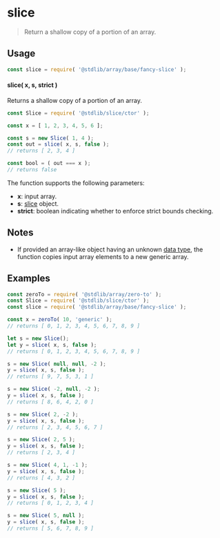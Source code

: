 <!--

@license Apache-2.0

Copyright (c) 2024 The Stdlib Authors.

Licensed under the Apache License, Version 2.0 (the "License");
you may not use this file except in compliance with the License.
You may obtain a copy of the License at

   http://www.apache.org/licenses/LICENSE-2.0

Unless required by applicable law or agreed to in writing, software
distributed under the License is distributed on an "AS IS" BASIS,
WITHOUT WARRANTIES OR CONDITIONS OF ANY KIND, either express or implied.
See the License for the specific language governing permissions and
limitations under the License.

-->

# slice

> Return a shallow copy of a portion of an array.

<!-- Section to include introductory text. Make sure to keep an empty line after the intro `section` element and another before the `/section` close. -->

<section class="intro">

</section>

<!-- /.intro -->

<!-- Package usage documentation. -->

<section class="usage">

## Usage

```javascript
const slice = require( '@stdlib/array/base/fancy-slice' );
```

#### slice( x, s, strict )

Returns a shallow copy of a portion of an array.

```javascript
const Slice = require( '@stdlib/slice/ctor' );

const x = [ 1, 2, 3, 4, 5, 6 ];

const s = new Slice( 1, 4 );
const out = slice( x, s, false );
// returns [ 2, 3, 4 ]

const bool = ( out === x );
// returns false
```

The function supports the following parameters:

-   **x**: input array.
-   **s**: [slice][@stdlib/slice/ctor] object.
-   **strict**: boolean indicating whether to enforce strict bounds checking.

</section>

<!-- /.usage -->

<!-- Package usage notes. Make sure to keep an empty line after the `section` element and another before the `/section` close. -->

<section class="notes">

## Notes

-   If provided an array-like object having an unknown [data type][@stdlib/array/dtype], the function copies input array elements to a new generic array.

</section>

<!-- /.notes -->

<!-- Package usage examples. -->

<section class="examples">

## Examples

<!-- eslint no-undef: "error" -->

```javascript
const zeroTo = require( '@stdlib/array/zero-to' );
const Slice = require( '@stdlib/slice/ctor' );
const slice = require( '@stdlib/array/base/fancy-slice' );

const x = zeroTo( 10, 'generic' );
// returns [ 0, 1, 2, 3, 4, 5, 6, 7, 8, 9 ]

let s = new Slice();
let y = slice( x, s, false );
// returns [ 0, 1, 2, 3, 4, 5, 6, 7, 8, 9 ]

s = new Slice( null, null, -2 );
y = slice( x, s, false );
// returns [ 9, 7, 5, 3, 1 ]

s = new Slice( -2, null, -2 );
y = slice( x, s, false );
// returns [ 8, 6, 4, 2, 0 ]

s = new Slice( 2, -2 );
y = slice( x, s, false );
// returns [ 2, 3, 4, 5, 6, 7 ]

s = new Slice( 2, 5 );
y = slice( x, s, false );
// returns [ 2, 3, 4 ]

s = new Slice( 4, 1, -1 );
y = slice( x, s, false );
// returns [ 4, 3, 2 ]

s = new Slice( 5 );
y = slice( x, s, false );
// returns [ 0, 1, 2, 3, 4 ]

s = new Slice( 5, null );
y = slice( x, s, false );
// returns [ 5, 6, 7, 8, 9 ]
```

</section>

<!-- /.examples -->

<!-- Section to include cited references. If references are included, add a horizontal rule *before* the section. Make sure to keep an empty line after the `section` element and another before the `/section` close. -->

<section class="references">

</section>

<!-- /.references -->

<!-- Section for related `stdlib` packages. Do not manually edit this section, as it is automatically populated. -->

<section class="related">

</section>

<!-- /.related -->

<!-- Section for all links. Make sure to keep an empty line after the `section` element and another before the `/section` close. -->

<section class="links">

[@stdlib/slice/ctor]: https://github.com/stdlib-js/stdlib/tree/develop/lib/node_modules/%40stdlib/slice/ctor

[@stdlib/array/dtype]: https://github.com/stdlib-js/stdlib/tree/develop/lib/node_modules/%40stdlib/array/dtype

</section>

<!-- /.links -->
